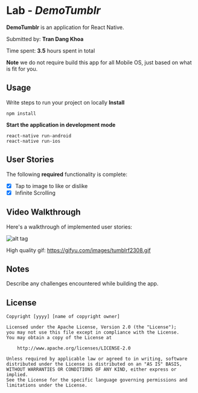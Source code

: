 # Lab - *DemoTumblr*

**DemoTumblr** is an application for React Native.

Submitted by: **Tran Dang Khoa**

Time spent: **3.5** hours spent in total

**Note** we do not require build this app for all Mobile OS, just based on what is fit for you.

## Usage

Write steps to run your project on locally
**Install**
```
npm install
```

**Start the application in development mode**
```
react-native run-android
react-native run-ios
```

## User Stories

The following **required** functionality is complete:

* [x] Tap to image to like or dislike
* [x] Infinite Scrolling

## Video Walkthrough

Here's a walkthrough of implemented user stories:

![alt tag](https://gifyu.com/images/58cbb0b913f60023899251.gif)

High quality gif: https://gifyu.com/images/tumblrf2308.gif
## Notes

Describe any challenges encountered while building the app.

## License

    Copyright [yyyy] [name of copyright owner]

    Licensed under the Apache License, Version 2.0 (the "License");
    you may not use this file except in compliance with the License.
    You may obtain a copy of the License at

        http://www.apache.org/licenses/LICENSE-2.0

    Unless required by applicable law or agreed to in writing, software
    distributed under the License is distributed on an "AS IS" BASIS,
    WITHOUT WARRANTIES OR CONDITIONS OF ANY KIND, either express or implied.
    See the License for the specific language governing permissions and
    limitations under the License.
